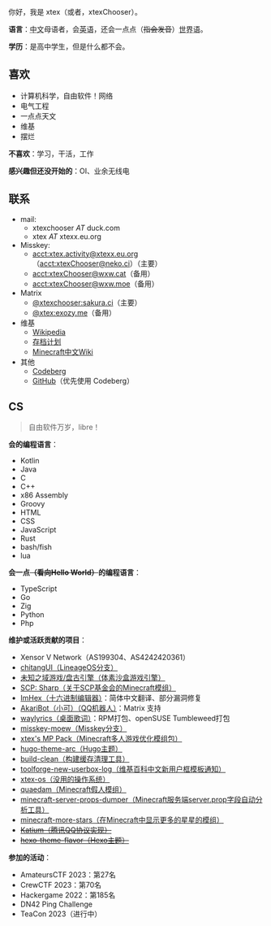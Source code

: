 <!-- markdownlint-disable MD033 -->
<!-- markdownlint-disable-next-line MD041 -->
你好，我是 xtex（或者，xtexChooser）。

**语言**：<abbr title="zh-cmn-Hans,zh-Hans,zh-CN,zh">中文</abbr>母语者，会<abbr title="eng,en-US,en">英语</abbr>，还会一点点（~~指会发音~~）<abbr title="eo">世界语</abbr>。

**学历**：是高中学生，但是什么都不会。

## 喜欢

- 计算机科学，自由软件！网络
- 电气工程
- 一点点天文
- 维基
- 摆烂

**不喜欢**：学习，干活，工作

**感兴趣但还没开始的**：OI、业余无线电

## 联系

- mail:
  - xtexchooser *AT* duck.com
  - xtex *AT* xtexx.eu.org
- Misskey:
  - [acct:xtex.activity@xtexx.eu.org](https://neko.ci/@xtex.activity@xtexx.eu.org)（[acct:xtexChooser@neko.ci](https://neko.ci/@xtexChooser)）（主要）
  - [acct:xtexChooser@wxw.cat](https://wxw.cat/@xtexChooser)（备用）
  - [acct:xtexChooser@wxw.moe](https://wxw.moe/@xtexChooser)（备用）
- Matrix
  - [@xtexchooser:sakura.ci](https://matrix.to/#/@xtexchooser:sakura.ci)（主要）
  - [@xtex:exozy.me](https://matrix.to/#/@xtex:exozy.me)（备用）
- 维基
  - [Wikipedia](https://zh.wikipedia.org/wiki/User:XtexChooser)
  - [存档计划](https://lakeus.xyz/wiki/User:XtexChooser)
  - [Minecraft中文Wiki](https://minecraft.fandom.com/zh/wiki/User:XtexChooser)
- 其他
  - [Codeberg](https://codeberg.org/)
  - [GitHub](https://github.com/xtexChooser)（优先使用 Codeberg）

## CS

> 自由软件万岁，libre！

**会的编程语言**：

<div class="hlist-wrapper">

- Kotlin
- Java
- C
- C++
- x86 Assembly
- Groovy
- HTML
- CSS
- JavaScript
- Rust
- bash/fish
- lua

</div>

**会一点~~（看向Hello World）~~的编程语言**：

<div class="hlist-wrapper">

- TypeScript
- Go
- Zig
- Python
- Php

</div>

**维护或活跃贡献的项目**：

- Xensor V Network（AS199304、AS4242420361）
- [chitangUI（LineageOS分支）](https://github.com/chitangUI)
- [未知之域游戏/盘古引擎（体素沙盒游戏引擎）](https://github.com/UnknownDomainGames)
- [SCP: Sharp（关于SCP基金会的Minecraft模组）](https://github.com/SCPSharp/scp-sharp)
- [ImHex（十六进制编辑器）](https://github.com/WerWolv/ImHex)：简体中文翻译、部分漏洞修复
- [AkariBot（小可）（QQ机器人）](https://github.com/Teahouse-Studios/akari-bot)：Matrix 支持
- [waylyrics（桌面歌词）](https://github.com/waylyrics/waylyrics)：RPM打包、openSUSE Tumbleweed打包
- [misskey-moew（Misskey分支）](https://source.moe/moew/misskey_moew)
- [xtex's MP Pack（Minecraft多人游戏优化模组包）](https://codeberg.org/xtex/xtex-mp-pack)
- [hugo-theme-arc（Hugo主题）](https://codeberg.org/xtex/hugo-theme-arc)
- [build-clean（构建缓存清理工具）](https://codeberg.org/xtex/build-clean)
- [toolforge-new-userbox-log（维基百科中文新用户框模板通知）](https://source.moe/xtex/toolforge-new-userbox-log)
- [xtex-os（没用的操作系统）](https://codeberg.org/xtex/xtex-os)
- [quaedam（Minecraft假人模组）](https://codeberg.org/xtex/quaedam)
- [minecraft-server-props-dumper（Minecraft服务端server.prop字段自动分析工具）](https://codeberg.org/xtex/minecraft-server-props-dumper)
- [minecraft-more-stars（在Minecraft中显示更多的星星的模组）](https://codeberg.org/xtex/minecraft-more-stars)
- ~~[Katium（腾讯QQ协议实现）](https://github.com/KatiumDev)~~
- ~~[hexo-theme-flavor（Hexo主题）](https://codeberg.org/xtex/hexo-theme-flavor)~~

**参加的活动**：

- AmateursCTF 2023：第27名
- CrewCTF 2023：第70名
- Hackergame 2022：第185名
- DN42 Ping Challenge
- TeaCon 2023（进行中）
